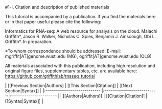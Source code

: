 #1-i. Citation and description of published materials

This tutorial is accompanied by a publication.  If you find the materials here or in that paper useful please cite the following:

Informatics for RNA-seq: A web resource for analysis on the cloud.  Malachi Griffith*, Jason R. Walker, Nicholas C. Spies, Benjamin J. Ainscough, Obi L. Griffith*.   In preparation.

*To whom correspondence should be addressed: 
E-mail: mgriffit[AT]genome.wustl.edu (MG), ogriffit[AT]genome.wustl.edu (OLG)

All materials associated with this publication, including high resolution and original figure files, supplementary tables, etc. are available here: https://github.com/griffithlab/rnaseq_tutorial


| [[Previous Section|Authors]  | [[This Section|Citation]]   | [[Next Section|Syntax]] |
|:----------------------------:|:---------------------------:|:-----------------------:|
| [[Authors|Authors]]          | [[Citation|Citation]]       | [[Syntax|Syntax]]       |
